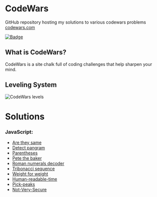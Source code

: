 # CodeWars

GitHub repository hosting my solutions to various codewars problems
[codewars.com](https://www.codewars.com/)

[![Badge](https://www.codewars.com/users/hajimenojosh/badges/large)](https://www.codewars.com/users/hajimenojosh)

## What is CodeWars?
CodeWars is a site chalk full of coding challenges that help sharpen your mind.

## Leveling System

![CodeWars levels](https://i.imgur.com/Vm77XMv.png)

# Solutions

### JavaScript:
*   [Are they same](https://www.codewars.com/kata/550498447451fbbd7600041c/)
*   [Detect pangram](https://www.codewars.com/kata/545cedaa9943f7fe7b000048/)
*   [Parentheses](https://www.codewars.com/kata/52774a314c2333f0a7000688/)
*   [Pete the baker](https://www.codewars.com/kata/525c65e51bf619685c000059)
*   [Roman numerals decoder](https://www.codewars.com/kata/51b6249c4612257ac0000005)
*   [Tribonacci sequence](https://www.codewars.com/kata/556deca17c58da83c00002db/)
*   [Weight for weight](https://www.codewars.com/kata/55c6126177c9441a570000cc/)
*   [Human-readable-time](https://www.codewars.com/kata/52685f7382004e774f0001f7)
*   [Pick-peaks](https://www.codewars.com/kata/5279f6fe5ab7f447890006a7/)
*   [Not-Very-Secure](https://www.codewars.com/kata/526dbd6c8c0eb53254000110/javascript)
